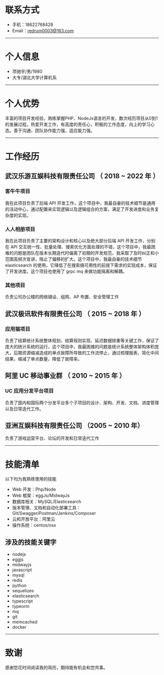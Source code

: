 # 联系方式

-   手机：18622768428
-   Email：redrum0003@163.com

---

# 个人信息

-   项驰宇/男/1980
-   大专/湖北大学计算机系

---

# 个人优势

丰富的项目开发经验，熟练掌握PHP、NodeJs语言的开发，数次经历项目从0到1的发展过程。热爱开发工作，有高度的责任心，积极的工作态度，向上的学习心态。善于沟通，团队协作能力强，适应能力强。

---

# 工作经历


## 武汉乐游互娱科技有限责任公司 （ 2018 ~ 2022 年 ）

### 客牛牛项目

我在此项目负责了后端 API 开发工作，这个项目中，我最自豪的技术细节是通用的活动中心，通过配置来实现逻辑以及逻辑组合的方案，满足了开发进度和业务复杂度的实现。

### 人人相册项目

我在此项目负责了主要的架构设计和核心以及绝大部分后端 API 开发工作，分别在 API 交互统一性、批量处理、搜索优化方面处理的不错，这个项目中，我最困难的问题是团队在版本长期迭代时偏离了初期的开发规范，我采取了及时纠正和小范围高频次宣讲，阻止了偏移的扩大。这个项目中，我最自豪的技术细节 elasticsearch 的使用，它降低了在搜索搞可用性的前提下需求的实现成本，保证了开发进度。这个项目也使用了 grpc mq 来做功能隔离和解耦。

### 其他项目

负责公司办公楼的网络铺设、组网、AP 布置、安全管理工作

## 武汉极讯软件有限责任公司 （ 2015 ~ 2018 年 ）

### 应用猫项目

负责了结算统计系统整体规划、结算规则实现、延迟数据排重等关键工作，保证了庞大的统计系统的运行，这个项目中，我最困难的问题是统计系统整体架构体积庞大，后期资源缩减造成的单点故障所导致的工作流停止，通过梳理报表，简化中间结果，缩减了单点数量，降低了故障率。

## 阿里 UC 移动事业群 （ 2010 ~ 2015 年 ）

### UC 应用分发平台项目

负责了国内和国际两个分发平台多个子项目的设计、架构、开发、文档、进度管理以及日常迭代工作。

## 亚洲互娱科技有限责任公司 （2005 ~ 2010 年）

负责了游戏运营平台、论坛的开发和日常迭代工作

---

# 技能清单
以下均为我熟练使用的技能

-   Web 开发：Php/Node
-   Web 框架：eggJs/MidwayJs
-   数据库相关：MySQL/Elasticsearch
-   版本管理、文档和自动化部署工具：Git/Swagger/Postman/Jenkins/Composer
-   云和开放平台：阿里云
-   操作系统：centos/osx

## 涉及的技能关键字

-   nodejs
-   eggjs
-   midwayjs
-   javascript
-   mysql
-   redis
-   python
-   sequelizes
-   elasticsearch
-   typescript
-   typeorm
-   mq
-   git
-   memcached
-   docker

---

# 致谢

感谢您花时间阅读我的简历，期待能有机会和您共事。
